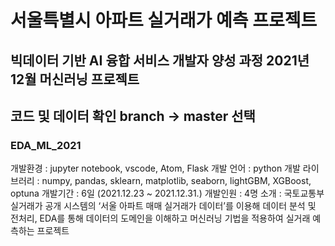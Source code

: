 # 서울특별시 아파트 실거래가 예측 프로젝트
## 빅데이터 기반 AI 융합 서비스 개발자 양성 과정 2021년 12월 머신러닝 프로젝트
## 코드 및 데이터 확인 branch -> master 선택
### EDA_ML_2021

개발환경 : jupyter notebook, vscode, Atom, Flask
개발 언어 : python
개발 라이브러리 : numpy, pandas, sklearn, matplotlib, seaborn, lightGBM, XGBoost, optuna
개발기간 : 6일 (2021.12.23 ~ 2021.12.31.)
개발인원 : 4명
소개 : 국토교통부 실거래가 공개 시스템의 ‘서울 아파트 매매 실거래가 데이터’를 이용해 데이터 분석 및 전처리, EDA를 통해 데이터의 도메인을 이해하고 머신러닝 기법을 적용하여 실거래 예측하는 프로젝트


